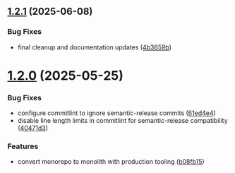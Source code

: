 ## [1.2.1](https://github.com/phoinixi/resuml/compare/v1.2.0...v1.2.1) (2025-06-08)


### Bug Fixes

* final cleanup and documentation updates ([4b3659b](https://github.com/phoinixi/resuml/commit/4b3659b653e89242f360644673e5574a58e7d080))

# [1.2.0](https://github.com/phoinixi/resuml/compare/v1.1.2...v1.2.0) (2025-05-25)

### Bug Fixes

- configure commitlint to ignore semantic-release commits ([61ed4e4](https://github.com/phoinixi/resuml/commit/61ed4e4d09501efca0dceaddaafc4158115c0d6a))
- disable line length limits in commitlint for semantic-release compatibility ([40471d3](https://github.com/phoinixi/resuml/commit/40471d3ed9e1866fa49a9d4105bcaad63254f56d))

### Features

- convert monorepo to monolith with production tooling ([b08fb15](https://github.com/phoinixi/resuml/commit/b08fb1597606abcb88837e955b382a1286ac5a25))
